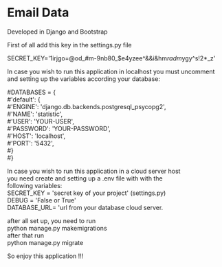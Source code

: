 # Email Data 

Developed in Django and Bootstrap <br/>

First of all add this key in the settings.py file <br/>

SECRET_KEY='1irjgo=@od_#m-9nb80_$e4yzee^&&i&hm*radm*ygy^s!2*_z'  <br/>

In case you wish to run this application in localhost
you must uncomment and setting up the variables according your 
database:

#DATABASES = { <br/>
    #'default': { <br/>
        #'ENGINE': 'django.db.backends.postgresql_psycopg2', <br/>
        #'NAME': 'statistic', <br/>
        #'USER': 'YOUR-USER', <br/>
        #'PASSWORD': 'YOUR-PASSWORD', <br/>
       #'HOST': 'localhost', <br/>
        #'PORT': '5432', <br/>
    #}<br/>
#}

In case you wish to run this application in a cloud server host <br/>
you need create and setting up a .env file with with the <br/>
following variables: <br/>
SECRET_KEY = 'secret key of your project' (settings.py) <br/>
DEBUG = 'False or True'<br/>
DATABASE_URL= 'url from your database cloud server.<br/>


after all set up, you need to run <br/>
python manage.py makemigrations <br/>
after that run <br/>
python manage.py migrate


So enjoy this application !!!




